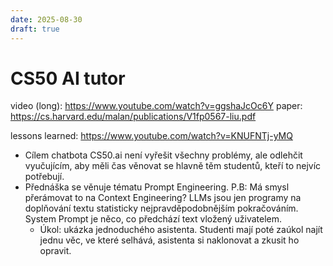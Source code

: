 ```yaml
---
date: 2025-08-30
draft: true
---
```


# CS50 AI tutor

video (long): https://www.youtube.com/watch?v=ggshaJcOc6Y
paper: https://cs.harvard.edu/malan/publications/V1fp0567-liu.pdf

lessons learned: https://www.youtube.com/watch?v=KNUFNTj-yMQ

* Cílem chatbota CS50.ai není vyřešit všechny problémy, ale odlehčit vyučujícím, aby měli čas věnovat se hlavně těm studentů, kteří to nejvíc potřebují.
* Přednáška se věnuje tématu Prompt Engineering. P.B: Má smysl přerámovat to na Context Engineering? LLMs jsou jen programy na doplňování textu statisticky nejpravděpodobnějším pokračováním. System Prompt je něco, co předchází text vložený uživatelem.
    * Úkol: ukázka jednoduchého asistenta. Studenti mají poté zaúkol najít jednu věc, ve které selhává, asistenta si naklonovat a zkusit ho opravit.
